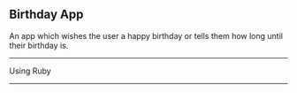 Birthday App
----------------------

An app which wishes the user a happy birthday or tells them how long until their birthday is.

----------------------

Using Ruby

----------------------